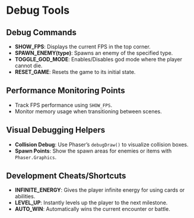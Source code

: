 # Debug Tools

## Debug Commands
- **SHOW_FPS**: Displays the current FPS in the top corner.
- **SPAWN_ENEMY(type)**: Spawns an enemy of the specified type.
- **TOGGLE_GOD_MODE**: Enables/Disables god mode where the player cannot die.
- **RESET_GAME**: Resets the game to its initial state.

## Performance Monitoring Points
- Track FPS performance using `SHOW_FPS`.
- Monitor memory usage when transitioning between scenes.

## Visual Debugging Helpers
- **Collision Debug**: Use Phaser’s `debugDraw()` to visualize collision boxes.
- **Spawn Points**: Show the spawn areas for enemies or items with `Phaser.Graphics`.

## Development Cheats/Shortcuts
- **INFINITE_ENERGY**: Gives the player infinite energy for using cards or abilities.
- **LEVEL_UP**: Instantly levels up the player to the next milestone.
- **AUTO_WIN**: Automatically wins the current encounter or battle.
